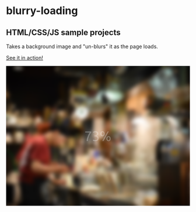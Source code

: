 # blurry-loading

## HTML/CSS/JS sample projects

Takes a background image and "un-blurs" it as the page loads.

[See it in action!](https://master.d2hv66w39m9d3p.amplifyapp.com/)

![alt text](https://github.com/devjpsmith/blurry-loading/blob/master/screenshot.png?raw=true)
